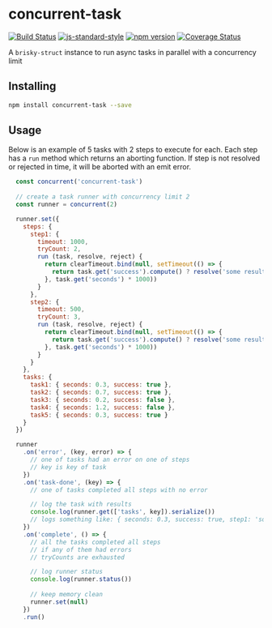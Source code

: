 # concurrent-task

[![Build Status](https://travis-ci.org/vigour-io/concurrent-task.svg?branch=master)](https://travis-ci.org/vigour-io/concurrent-task)
[![js-standard-style](https://img.shields.io/badge/code%20style-standard-brightgreen.svg)](http://standardjs.com/)
[![npm version](https://badge.fury.io/js/concurrent-task.svg)](https://badge.fury.io/js/concurrent-task)
[![Coverage Status](https://coveralls.io/repos/github/vigour-io/concurrent-task/badge.svg?branch=master)](https://coveralls.io/github/vigour-io/concurrent-task?branch=master)

A `brisky-struct` instance to run async tasks in parallel with a concurrency limit

## Installing

```bash
npm install concurrent-task --save
```

## Usage

Below is an example of 5 tasks with 2 steps to execute for each. Each step has a `run` method which returns an aborting function. If step is not resolved or rejected in time, it will be aborted with an emit error.

```js
  const concurrent('concurrent-task')
  
  // create a task runner with concurrency limit 2
  const runner = concurrent(2)

  runner.set({
    steps: {
      step1: {
        timeout: 1000,
        tryCount: 2,
        run (task, resolve, reject) {
          return clearTimeout.bind(null, setTimeout(() => {
            return task.get('success').compute() ? resolve('some result 1') : reject(new Error('some error'))
          }, task.get('seconds') * 1000))
        }
      },
      step2: {
        timeout: 500,
        tryCount: 3,
        run (task, resolve, reject) {
          return clearTimeout.bind(null, setTimeout(() => {
            return task.get('success').compute() ? resolve('some result 2') : reject(new Error('some error'))
          }, task.get('seconds') * 1000))
        }
      }
    },
    tasks: {
      task1: { seconds: 0.3, success: true },
      task2: { seconds: 0.7, success: true },
      task3: { seconds: 0.2, success: false },
      task4: { seconds: 1.2, success: false },
      task5: { seconds: 0.3, success: true }
    }
  })

  runner
    .on('error', (key, error) => {
      // one of tasks had an error on one of steps
      // key is key of task
    })
    .on('task-done', (key) => {
      // one of tasks completed all steps with no error

      // log the task with results
      console.log(runner.get(['tasks', key]).serialize())
      // logs something like: { seconds: 0.3, success: true, step1: 'some result 1'}
    })
    .on('complete', () => {
      // all the tasks completed all steps
      // if any of them had errors
      // tryCounts are exhausted

      // log runner status
      console.log(runner.status())
      
      // keep memory clean
      runner.set(null)
    })
    .run()
```
